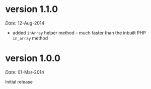 version 1.1.0
=============

*Date:* 12-Aug-2014

- added `inArray` helper method - much faster than the inbuilt PHP `in_array` method

version 1.0.0
=============

*Date:* 01-Mar-2014

Initial release